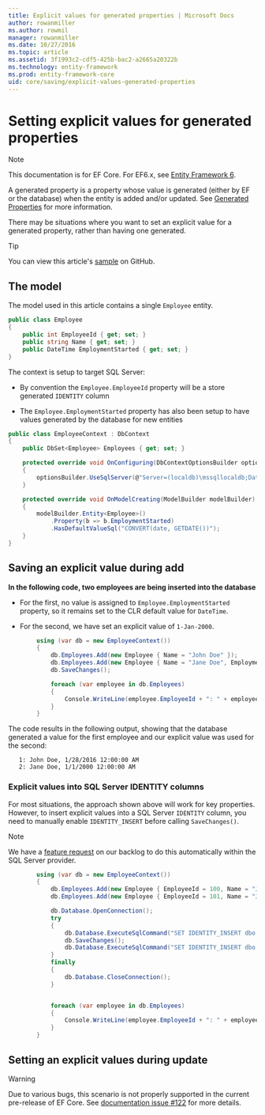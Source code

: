 ```yaml
---
title: Explicit values for generated properties | Microsoft Docs
author: rowanmiller
ms.author: rowmil
manager: rowanmiller
ms.date: 10/27/2016
ms.topic: article
ms.assetid: 3f1993c2-cdf5-425b-bac2-a2665a20322b
ms.technology: entity-framework
ms.prod: entity-framework-core 
uid: core/saving/explicit-values-generated-properties
---
```

# Setting explicit values for generated properties

> [!NOTE]
> This documentation is for EF Core. For EF6.x, see [Entity Framework 6](../../ef6/index.md).

A generated property is a property whose value is generated (either by EF or the database) when the entity is added and/or updated. See [Generated Properties](../modeling/generated-properties.md) for more information.

There may be situations where you want to set an explicit value for a generated property, rather than having one generated.

> [!TIP]
> You can view this article's [sample](https://github.com/aspnet/EntityFramework.Docs/tree/master/samples/core/Saving/Saving/ExplicitValuesGenerateProperties/) on GitHub.

## The model

The model used in this article contains a single `Employee` entity.

<!-- [!code-csharp[Main](samples/core/Saving/Saving/ExplicitValuesGenerateProperties/Employee.cs)] -->
````csharp
public class Employee
{
    public int EmployeeId { get; set; }
    public string Name { get; set; }
    public DateTime EmploymentStarted { get; set; }
}
````

The context is setup to target SQL Server:

* By convention the `Employee.EmployeeId` property will be a store generated `IDENTITY` column

* The `Employee.EmploymentStarted` property has also been setup to have values generated by the database for new entities

<!-- [!code-csharp[Main](samples/core/Saving/Saving/ExplicitValuesGenerateProperties/EmployeeContext.cs)] -->
````csharp
public class EmployeeContext : DbContext
{
    public DbSet<Employee> Employees { get; set; }

    protected override void OnConfiguring(DbContextOptionsBuilder optionsBuilder)
    {
        optionsBuilder.UseSqlServer(@"Server=(localdb)\mssqllocaldb;Database=EFSaving.ExplicitValuesGenerateProperties;Trusted_Connection=True;");
    }

    protected override void OnModelCreating(ModelBuilder modelBuilder)
    {
        modelBuilder.Entity<Employee>()
            .Property(b => b.EmploymentStarted)
            .HasDefaultValueSql("CONVERT(date, GETDATE())");
    }
}
````

## Saving an explicit value during add

**In the following code, two employees are being inserted into the database**

* For the first, no value is assigned to `Employee.EmploymentStarted` property, so it remains set to the CLR default value for `DateTime`.

* For the second, we have set an explicit value of `1-Jan-2000`.

<!-- [!code-csharp[Main](samples/core/Saving/Saving/ExplicitValuesGenerateProperties/Sample.cs?highlight=4)] -->
````csharp
        using (var db = new EmployeeContext())
        {
            db.Employees.Add(new Employee { Name = "John Doe" });
            db.Employees.Add(new Employee { Name = "Jane Doe", EmploymentStarted = new DateTime(2000, 1, 1) });
            db.SaveChanges();

            foreach (var employee in db.Employees)
            {
                Console.WriteLine(employee.EmployeeId + ": " + employee.Name + ", " + employee.EmploymentStarted);
            }
        }
````

The code results in the following output, showing that the database generated a value for the first employee and our explicit value was used for the second:

<!-- literal_block"xml:space": "preserve", "classes  "backrefs  "names  "dupnames   -->
````
   1: John Doe, 1/28/2016 12:00:00 AM
   2: Jane Doe, 1/1/2000 12:00:00 AM
````

### Explicit values into SQL Server IDENTITY columns

For most situations, the approach shown above will work for key properties. However, to insert explicit values into a SQL Server `IDENTITY` column, you need to manually enable `IDENTITY_INSERT` before calling `SaveChanges()`.

> [!NOTE]
> We have a [feature request](https://github.com/aspnet/EntityFramework/issues/703) on our backlog to do this automatically within the SQL Server provider.

<!-- [!code-csharp[Main](samples/core/Saving/Saving/ExplicitValuesGenerateProperties/Sample.cs?highlight=6,7,8,9,10,11,12,13,14,15,16)] -->
````csharp
        using (var db = new EmployeeContext())
        {
            db.Employees.Add(new Employee { EmployeeId = 100, Name = "John Doe" });
            db.Employees.Add(new Employee { EmployeeId = 101, Name = "Jane Doe" });

            db.Database.OpenConnection();
            try
            {
                db.Database.ExecuteSqlCommand("SET IDENTITY_INSERT dbo.Employee ON");
                db.SaveChanges();
                db.Database.ExecuteSqlCommand("SET IDENTITY_INSERT dbo.Employee OFF");
            }
            finally
            {
                db.Database.CloseConnection();
            }


            foreach (var employee in db.Employees)
            {
                Console.WriteLine(employee.EmployeeId + ": " + employee.Name);
            }
        }
````

## Setting an explicit values during update

> [!WARNING]
> Due to various bugs, this scenario is not properly supported in the current pre-release of EF Core. See [documentation issue #122](https://github.com/aspnet/EntityFramework.Docs/issues/122) for more details.

